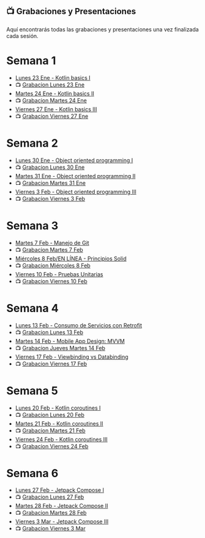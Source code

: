 ## 📺 Grabaciones y Presentaciones
Aquí encontrarás todas las grabaciones y presentaciones una vez finalizada cada sesión.

# Semana 1
- [Lunes 23 Ene - Kotlin basics I](https://drive.google.com/file/d/1J2K0kyHHvHGCJwZ71TiNBkDlGxubSQNJ/view?usp=sharing)
- 📺 [Grabacion Lunes 23 Ene](https://drive.google.com/file/d/16bF4-U9OKSekXuRIv-oSQhUJx35zfes-/view?usp=sharing)
- [Martes 24 Ene - Kotlin basics II](https://drive.google.com/file/d/1h7luLrWn_bcqmzTTthPa91qfcz3Qzxl9/view?usp=sharing)
- 📺 [Grabacion Martes 24 Ene](https://drive.google.com/file/d/1X_kGjzUNQDQ4cjbCzc3vjqpNdbfdSAfJ/view?usp=sharing)
- [Viernes 27 Ene - Kotlin basics III](https://drive.google.com/file/d/1AbeGLIZeRZ9m4R_WQhOdONhgqOt65R2O/view?usp=sharing)
- 📺 [Grabacion Viernes 27 Ene](https://drive.google.com/file/d/1Rv0Tv9GtcMpo9zd_8l-T2y8GGrQWLVym/view?usp=sharing)

# Semana 2
- [Lunes 30 Ene - Object oriented programming I](https://drive.google.com/file/d/1wZA-hdZ0oazr25JECEe1EH4LQ6HNrhEb/view?usp=sharing)
- 📺 [Grabacion Lunes 30 Ene](https://drive.google.com/file/d/1jjoRBn3Xc2OQ7aDP-Xtr0VzAfbZIilqc/view?usp=sharing)
- [Martes 31 Ene - Object oriented programming II](https://drive.google.com/file/d/1JQGh6XPTWMfaubgkL6uoHSgrXYVc9ouv/view?usp=sharing)
- 📺 [Grabacion Martes 31 Ene](https://drive.google.com/file/d/1Ucfb-68Qr6pV1GeNLQwZmQ5KqbB6fEAn/view?usp=sharing)
- [Viernes 3 Feb - Object oriented programming III](https://drive.google.com/file/d/1MEZX21c74xgomd6oXP6SsRJ8-iGGdK44/view?usp=sharing)
- 📺 [Grabacion Viernes 3 Feb]()

# Semana 3
- [Martes 7 Feb - Manejo de Git](https://drive.google.com/file/d/1fp-uQSkTUo0ZV9uvL7gSAquxwCPfbyjo/view?usp=sharing)
- 📺 [Grabacion Martes 7 Feb]()
- [Miércoles 8 Feb/EN LÍNEA - Principios Solid](https://drive.google.com/file/d/14bHJ5lOb2TZqYmdzOsn5C5zYzJ1c-4xr/view?usp=sharing)
- 📺 [Grabacion Miércoles 8 Feb]()
- [Viernes 10 Feb - Pruebas Unitarias](https://drive.google.com/file/d/1ZEVaTG39xLHMlyVVFsja7nyDcoW1ovpY/view?usp=sharing)
- 📺 [Grabacion Viernes 10 Feb]()

# Semana 4
- [Lunes 13 Feb - Consumo de Servicios con Retrofit]()
- 📺 [Grabacion Lunes 13 Feb]()
- [Martes 14 Feb - Mobile App Design: MVVM]()
- 📺 [Grabacion Jueves Martes 14 Feb]()
- [Viernes 17 Feb - Viewbinding vs Databinding]()
- 📺 [Grabacion Viernes 17 Feb]()

# Semana 5
- [Lunes 20 Feb - Kotlin coroutines I]()
- 📺 [Grabacion Lunes 20 Feb]()
- [Martes 21 Feb - Kotlin coroutines II]()
- 📺 [Grabacion Martes 21 Feb]()
- [Viernes 24 Feb - Kotlin coroutines III]()
- 📺 [Grabacion Viernes 24 Feb]()

# Semana 6
- [Lunes 27 Feb - Jetpack Compose I]()
- 📺 [Grabacion Lunes 27 Feb ]()
- [Martes 28 Feb - Jetpack Compose II]()
- 📺 [Grabacion Martes 28 Feb]()
- [Viernes 3 Mar - Jetpack Compose III]()
- 📺 [Grabacion Viernes 3 Mar]()
